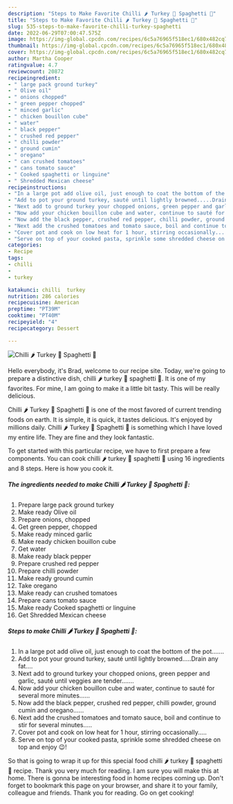 ```yaml
---
description: "Steps to Make Favorite Chilli 🌶 Turkey 🦃 Spaghetti 🍝"
title: "Steps to Make Favorite Chilli 🌶 Turkey 🦃 Spaghetti 🍝"
slug: 535-steps-to-make-favorite-chilli-turkey-spaghetti
date: 2022-06-29T07:00:47.575Z
image: https://img-global.cpcdn.com/recipes/6c5a76965f518ec1/680x482cq70/chilli-turkey-spaghetti-recipe-main-photo.jpg
thumbnail: https://img-global.cpcdn.com/recipes/6c5a76965f518ec1/680x482cq70/chilli-turkey-spaghetti-recipe-main-photo.jpg
cover: https://img-global.cpcdn.com/recipes/6c5a76965f518ec1/680x482cq70/chilli-turkey-spaghetti-recipe-main-photo.jpg
author: Martha Cooper
ratingvalue: 4.7
reviewcount: 20872
recipeingredient:
- " large pack ground turkey"
- " Olive oil"
- " onions chopped"
- " green pepper chopped"
- " minced garlic"
- " chicken bouillon cube"
- " water"
- " black pepper"
- " crushed red pepper"
- " chilli powder"
- " ground cumin"
- " oregano"
- " can crushed tomatoes"
- " cans tomato sauce"
- " Cooked spaghetti or linguine"
- " Shredded Mexican cheese"
recipeinstructions:
- "In a large pot add olive oil, just enough to coat the bottom of the pot......."
- "Add to pot your ground turkey, sauté until lightly browned.....Drain any fat...."
- "Next add to ground turkey your chopped onions, green pepper and garlic, sauté until veggies are tender......."
- "Now add your chicken bouillon cube and water, continue to sauté for several more minutes......"
- "Now add the black pepper, crushed red pepper, chilli powder, ground cumin and oregano......"
- "Next add the crushed tomatoes and tomato sauce, boil and continue to stir for several minutes....."
- "Cover pot and cook on low heat for 1 hour, stirring occasionally....."
- "Serve on top of your cooked pasta, sprinkle some shredded cheese on top and enjoy 😉!"
categories:
- Recipe
tags:
- chilli
- 
- turkey

katakunci: chilli  turkey 
nutrition: 286 calories
recipecuisine: American
preptime: "PT39M"
cooktime: "PT40M"
recipeyield: "4"
recipecategory: Dessert

---
```



![Chilli 🌶 Turkey 🦃 Spaghetti 🍝](https://img-global.cpcdn.com/recipes/6c5a76965f518ec1/680x482cq70/chilli-turkey-spaghetti-recipe-main-photo.jpg)

Hello everybody, it's Brad, welcome to our recipe site. Today, we're going to prepare a distinctive dish, chilli 🌶 turkey 🦃 spaghetti 🍝. It is one of my favorites. For mine, I am going to make it a little bit tasty. This will be really delicious.



Chilli 🌶 Turkey 🦃 Spaghetti 🍝 is one of the most favored of current trending foods on earth. It is simple, it is quick, it tastes delicious. It's enjoyed by millions daily. Chilli 🌶 Turkey 🦃 Spaghetti 🍝 is something which I have loved my entire life. They are fine and they look fantastic.


To get started with this particular recipe, we have to first prepare a few components. You can cook chilli 🌶 turkey 🦃 spaghetti 🍝 using 16 ingredients and 8 steps. Here is how you cook it.

<!--inarticleads1-->

##### The ingredients needed to make Chilli 🌶 Turkey 🦃 Spaghetti 🍝:

1. Prepare  large pack ground turkey
1. Make ready  Olive oil
1. Prepare  onions, chopped
1. Get  green pepper, chopped
1. Make ready  minced garlic
1. Make ready  chicken bouillon cube
1. Get  water
1. Make ready  black pepper
1. Prepare  crushed red pepper
1. Prepare  chilli powder
1. Make ready  ground cumin
1. Take  oregano
1. Make ready  can crushed tomatoes
1. Prepare  cans tomato sauce
1. Make ready  Cooked spaghetti or linguine
1. Get  Shredded Mexican cheese




<!--inarticleads2-->

##### Steps to make Chilli 🌶 Turkey 🦃 Spaghetti 🍝:

1. In a large pot add olive oil, just enough to coat the bottom of the pot.......
1. Add to pot your ground turkey, sauté until lightly browned.....Drain any fat....
1. Next add to ground turkey your chopped onions, green pepper and garlic, sauté until veggies are tender.......
1. Now add your chicken bouillon cube and water, continue to sauté for several more minutes......
1. Now add the black pepper, crushed red pepper, chilli powder, ground cumin and oregano......
1. Next add the crushed tomatoes and tomato sauce, boil and continue to stir for several minutes.....
1. Cover pot and cook on low heat for 1 hour, stirring occasionally.....
1. Serve on top of your cooked pasta, sprinkle some shredded cheese on top and enjoy 😉!




So that is going to wrap it up for this special food chilli 🌶 turkey 🦃 spaghetti 🍝 recipe. Thank you very much for reading. I am sure you will make this at home. There is gonna be interesting food in home recipes coming up. Don't forget to bookmark this page on your browser, and share it to your family, colleague and friends. Thank you for reading. Go on get cooking!
